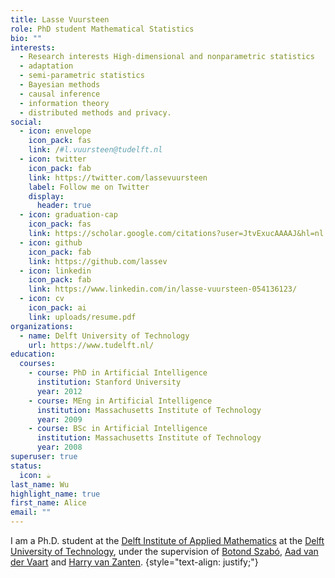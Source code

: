 ```yaml
---
title: Lasse Vuursteen
role: PhD student Mathematical Statistics
bio: ""
interests:
  - Research interests High-dimensional and nonparametric statistics
  - adaptation
  - semi-parametric statistics
  - Bayesian methods
  - causal inference
  - information theory
  - distributed methods and privacy.
social:
  - icon: envelope
    icon_pack: fas
    link: /#l.vuursteen@tudelft.nl
  - icon: twitter
    icon_pack: fab
    link: https://twitter.com/lassevuursteen
    label: Follow me on Twitter
    display:
      header: true
  - icon: graduation-cap
    icon_pack: fas
    link: https://scholar.google.com/citations?user=JtvExucAAAAJ&hl=nl
  - icon: github
    icon_pack: fab
    link: https://github.com/lassev
  - icon: linkedin
    icon_pack: fab
    link: https://www.linkedin.com/in/lasse-vuursteen-054136123/
  - icon: cv
    icon_pack: ai
    link: uploads/resume.pdf
organizations:
  - name: Delft University of Technology
    url: https://www.tudelft.nl/
education:
  courses:
    - course: PhD in Artificial Intelligence
      institution: Stanford University
      year: 2012
    - course: MEng in Artificial Intelligence
      institution: Massachusetts Institute of Technology
      year: 2009
    - course: BSc in Artificial Intelligence
      institution: Massachusetts Institute of Technology
      year: 2008
superuser: true
status:
  icon: ☕️
last_name: Wu
highlight_name: true
first_name: Alice
email: ""
---
```

I am a Ph.D. student at the [Delft Institute of Applied Mathematics](https://www.tudelft.nl/ewi/over-de-faculteit/afdelingen/applied-mathematics) at the [Delft University of Technology](https://www.tudelft.nl/), under the supervision of [Botond Szabó](https://botondszabo.com/), [Aad van der Vaart](https://fa.ewi.tudelft.nl/~vaart/) and [Harry van Zanten](https://vu.amsterdamstatlab.nl/).
{style="text-align: justify;"}
